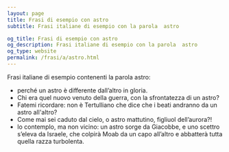```yaml
---
layout: page
title: Frasi di esempio con astro 
subtitle: Frasi italiane di esempio con la parola  astro

og_title: Frasi di esempio con astro 
og_description: Frasi italiane di esempio con la parola  astro
og_type: website
permalink: /frasi/a/astro.html
---
```


Frasi italiane di esempio contenenti la parola astro:


- perché un astro è differente dall’altro in gloria.
- Chi era quel nuovo venuto della guerra, con la sfrontatezza di un astro?
- Fatemi ricordare: non è Tertulliano che dice che i beati andranno da un astro all'altro?
- Come mai sei caduto dal cielo, o astro mattutino, figliuol dell’aurora?!
- lo contemplo, ma non vicino: un astro sorge da Giacobbe, e uno scettro s’eleva da Israele, che colpirà Moab da un capo all’altro e abbatterà tutta quella razza turbolenta.
